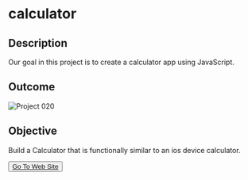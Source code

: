 # calculator

## Description
Our goal in this project is to create a calculator app using JavaScript.

## Outcome

![Project 020](./calculator_app.gif)

## Objective

Build a Calculator that is functionally similar to an ios device calculator.



<button><a href="https://muratbzc.github.io/calculator/">Go To Web Site</a></button>
